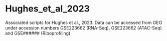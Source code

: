 # Hughes_et_al_2023
Associated scripts for Hughes et al., 2023.
Data can be accessed from GEO under accession numbers GSE223662 (RNA-Seq), GSE223662 (ATAC-Seq) and GSE###### (Riboprofiling).
